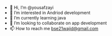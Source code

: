 - 👋 Hi, I’m @yousafzayi
- 👀 I’m interested in Andriod development
- 🌱 I’m currently learning java
- 💞️ I’m looking to collaborate on app development
- 📫 How to reach me bse21wajid@gmail.com

<!---
yousafzayi/yousafzayi is a ✨ special ✨ repository because its `README.md` (this file) appears on your GitHub profile.
You can click the Preview link to take a look at your changes.
--->
